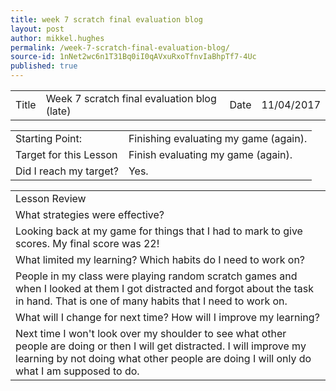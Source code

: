 ```yaml
---
title: week 7 scratch final evaluation blog
layout: post
author: mikkel.hughes
permalink: /week-7-scratch-final-evaluation-blog/
source-id: 1nNet2wc6n1T31Bq0iI0qAVxuRxoTfnvIaBhpTf7-4Uc
published: true
---
```

<table>
  <tr>
    <td>Title</td>
    <td>Week 7 scratch final evaluation blog (late)</td>
    <td>    Date</td>
    <td>11/04/2017</td>
  </tr>
</table>


<table>
  <tr>
    <td>Starting Point:</td>
    <td>Finishing evaluating my game (again).</td>
  </tr>
  <tr>
    <td>Target for this Lesson</td>
    <td>Finish evaluating my game (again).</td>
  </tr>
  <tr>
    <td>Did I reach my target? </td>
    <td>Yes.</td>
  </tr>
</table>


<table>
  <tr>
    <td>Lesson Review</td>
  </tr>
  <tr>
    <td> What strategies were effective?</td>
  </tr>
  <tr>
    <td>Looking back at my game for things that I had to mark to give scores. My final score was 22!</td>
  </tr>
  <tr>
    <td>What limited my learning? Which habits do I need to work on?</td>
  </tr>
  <tr>
    <td>People in my class were playing random scratch games and when I looked at them I got distracted and forgot about the task in hand. That is one of many habits that I need to work on.</td>
  </tr>
  <tr>
    <td>What will I change for next time? How will I improve my learning?</td>
  </tr>
  <tr>
    <td>Next time I won't look over my shoulder to see what other people are doing or then I will get distracted. I will improve my learning by not doing what other people are doing I will only do what I am supposed to do. </td>
  </tr>
</table>



